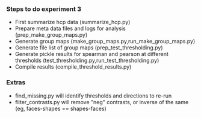 ### Steps to do experiment 3

- First summarize hcp data (summarize_hcp.py)
- Prepare meta data files and logs for analysis (prep_make_group_maps.py)
- Generate group maps (make_group_maps.py,run_make_group_maps.py)
- Generate file list of group maps (prep_test_thresholding.py)
- Generate pickle results for spearman and pearson at different thresholds (test_thresholding.py,run_test_thresholding.py)
- Compile results (compile_threshold_results.py)


### Extras
- find_missing.py will identify thresholds and directions to re-run
- filter_contrasts.py will remove "neg" contrasts, or inverse of the same (eg, faces-shapes == shapes-faces)
